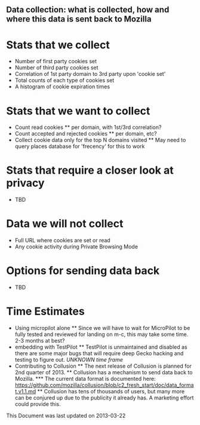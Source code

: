 Data collection: what is collected, how and where this data is sent back to Mozilla
-----------------------------------------------------------------------------------

Stats that we collect
=====================

* Number of first party cookies set
* Number of third party cookies set
* Correlation of 1st party domain to 3rd party upon 'cookie set'
* Total counts of each type of cookies set
* A histogram of cookie expiration times

Stats that we want to collect
=============================

* Count read cookies
** per domain, with 1st/3rd correlation?
* Count accepted and rejected cookies
** per domain, etc?
* Collect cookie data only for the top N domains visited
** May need to query places database for 'frecency' for this to work 

Stats that require a closer look at privacy
===========================================

* TBD

Data we will not collect
========================

* Full URL where cookies are set or read
* Any cookie activity during Private Browsing Mode

Options for sending data back
=============================

* TBD

Time Estimates
==============

* Using micropilot alone
** Since we will have to wait for MicroPilot to be fully tested and reviewed for landing on m-c, this may take some time. 2-3 months at best?
* embedding with TestPilot
** TestPilot is unmaintained and disabled as there are some major bugs that will require deep Gecko hacking and testing to figure out. *UNKNOWN time frame*
* Contributing to Collusion
** The next release of Collusion is planned for 2nd quarter of 2013.
** Collusion has a mechanism to send data back to Mozilla.
*** The current data format is documented here: https://github.com/mozilla/collusion/blob/c2_fresh_start/doc/data_format.v1.1.md 
** Collusion has tens of thousands of users, but many more can be conjured up due to the publicity it already has. A marketing effort could provide this.


This Document was last updated on 2013-03-22 
